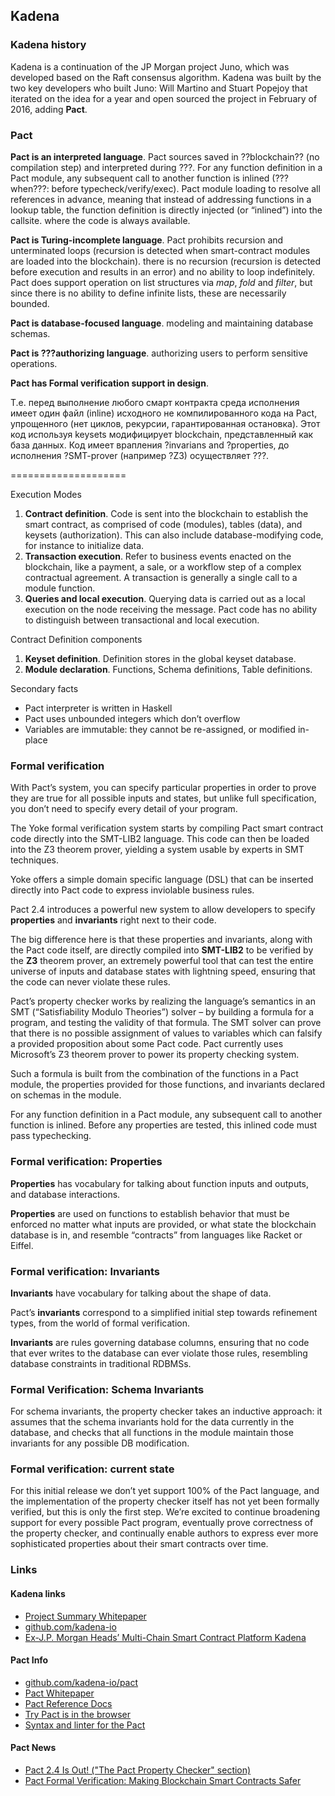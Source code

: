 ## Kadena

### Kadena history
Kadena is a continuation of the JP Morgan project Juno, which was developed based on the Raft consensus algorithm. Kadena was built by the two key developers who built Juno: Will Martino and Stuart Popejoy that iterated on the idea for a year and open sourced the project in February of 2016, adding **Pact**.

### Pact

**Pact is an interpreted language**. Pact sources saved in ??blockchain?? (no compilation step) and interpreted during ???. For any function definition in a Pact module, any subsequent call to another function is inlined (???when???: before typecheck/verify/exec). Pact module loading to resolve all references in advance, meaning that instead of addressing functions in a lookup table, the function definition is directly injected (or “inlined”) into the callsite. where the code is always available.

**Pact is Turing-incomplete language**. Pact prohibits recursion and unterminated loops (recursion is detected when smart-contract modules are loaded into the blockchain). there is no recursion (recursion is detected before execution and results in an error) and no ability to loop indefinitely. Pact does support operation on list structures via *map*, *fold* and *filter*, but since there is no ability to define infinite lists, these are necessarily bounded.

**Pact is database-focused language**. modeling and maintaining database schemas.

**Pact is ???authorizing language**. authorizing users to perform sensitive operations.

**Pact has Formal verification support in design**.

Т.е. перед выполнение любого смарт контракта среда исполнения имеет один файл (inline) исходного не компилированного кода на Pact, упрощенного (нет циклов, рекурсии, гарантированная остановка). Этот код используя keysets модифицирует blockchain, представленный как база данных. Код имеет врапления ?invarians and ?properties, до исполнения ?SMT-prover (например ?Z3) осуществляет ???.

====================

Execution Modes
1. **Contract definition**. 
Code is sent into the blockchain to establish the smart contract, as comprised of code (modules), tables (data), and keysets (authorization). This can also include database-modifying code, for instance to initialize data.
2. **Transaction execution**.
Refer to business events enacted on the blockchain, like a payment, a sale, or a workflow step of a complex contractual agreement. A transaction is generally a single call to a module function.
3. **Queries and local execution**. 
Querying data is carried out as a local execution on the node receiving the message. Pact code has no ability to distinguish between transactional and local execution.

Contract Definition components
1. **Keyset definition**. Definition stores in the global keyset database.
2. **Module declaration**. Functions, Schema definitions, Table definitions.



Secondary facts
- Pact interpreter is written in Haskell
- Pact uses unbounded integers which don’t overflow
- Variables are immutable: they cannot be re-assigned, or modified in-place

### Formal verification

With Pact’s system, you can specify particular properties in order to prove they are true for all possible inputs and states, but unlike full specification, you don’t need to specify every detail of your program.

The Yoke formal verification system starts by compiling Pact smart contract code directly into the SMT-LIB2 language. This code can then be loaded into the Z3 theorem prover, yielding a system usable by experts in SMT techniques. 

Yoke offers a simple domain specific language (DSL) that can be inserted directly into Pact code to express inviolable business rules.

Pact 2.4 introduces a powerful new system to allow developers to specify **properties** and **invariants** right next to their code.

The big difference here is that these properties and invariants, along with the Pact code itself, are directly compiled into **SMT-LIB2** to be verified by the **Z3** theorem prover, an extremely powerful tool that can test the entire universe of inputs and database states with lightning speed, ensuring that the code can never violate these rules. 

Pact’s property checker works by realizing the language’s semantics in an SMT (“Satisfiability Modulo Theories”) solver – by building a formula for a program, and testing the validity of that formula. The SMT solver can prove that there is no possible assignment of values to variables which can falsify a provided proposition about some Pact code. Pact currently uses Microsoft’s Z3 theorem prover to power its property checking system.

Such a formula is built from the combination of the functions in a Pact module, the properties provided for those functions, and invariants declared on schemas in the module.

For any function definition in a Pact module, any subsequent call to another function is inlined. Before any properties are tested, this inlined code must pass typechecking.

### Formal verification: Properties

**Properties** has vocabulary for talking about function inputs and outputs, and database interactions. 

**Properties** are used on functions to establish behavior that must be enforced no matter what inputs are provided, or what state the blockchain database is in, and resemble “contracts” from languages like Racket or Eiffel. 

### Formal verification: Invariants

**Invariants** have vocabulary for talking about the shape of data. 

Pact’s **invariants** correspond to a simplified initial step towards refinement types, from the world of formal verification.

**Invariants** are rules governing database columns, ensuring that no code that ever writes to the database can ever violate those rules, resembling database constraints in traditional RDBMSs.

### Formal Verification: Schema Invariants

For schema invariants, the property checker takes an inductive approach: it assumes that the schema invariants hold for the data currently in the database, and checks that all functions in the module maintain those invariants for any possible DB modification.

### Formal verification: current state

For this initial release we don’t yet support 100% of the Pact language, and the implementation of the property checker itself has not yet been formally verified, but this is only the first step. We’re excited to continue broadening support for every possible Pact program, eventually prove correctness of the property checker, and continually enable authors to express ever more sophisticated properties about their smart contracts over time.

### Links

#### Kadena links
- [Project Summary Whitepaper](http://kadena.io/docs/KadenaPublic.pdf)
- [github.com/kadena-io](https://github.com/kadena-io)
- [Ex-J.P. Morgan Heads’ Multi-Chain Smart Contract Platform Kadena](https://medium.com/theblock1/ex-jp-morgan-heads-multi-chain-smart-contract-platform-kadena-4d3be4cedf0)

#### Pact Info
- [github.com/kadena-io/pact](https://github.com/kadena-io/pact)
- [Pact Whitepaper](http://kadena.io/docs/Kadena-PactWhitepaper.pdf)
- [Pact Reference Docs](http://pact-language.readthedocs.io/)
- [Try Pact is in the browser](http://kadena.io/try-pact/)
- [Syntax and linter for the Pact](https://github.com/kadena-io/pact-atom)

#### Pact News
- [Pact 2.4 Is Out! ("The Pact Property Checker" section)](https://medium.com/kadena-io/pact-2-4-is-out-dd88a3e7ca31)
- [Pact Formal Verification: Making Blockchain Smart Contracts Safer](https://medium.com/kadena-io/pact-formal-verification-for-blockchain-smart-contracts-done-right-889058bd8c3f)
